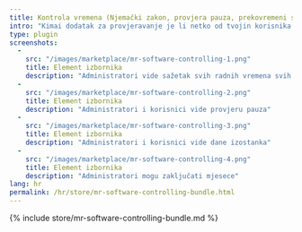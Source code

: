 ```yaml
---
title: Kontrola vremena (Njemački zakon, provjera pauza, prekovremeni sati)
intro: "Kimai dodatak za provjeravanje je li netko od tvojin korisnika prekršio njemački zakon o pauzama + usporedba nominalnog i stvarnog radnog vremena + prikaz prekovremenih sati"
type: plugin
screenshots:
  - 
    src: "/images/marketplace/mr-software-controlling-1.png"
    title: Element izbornika
    description: "Administratori vide sažetak svih radnih vremena svih korisnika"
  - 
    src: "/images/marketplace/mr-software-controlling-2.png"
    title: Element izbornika
    description: "Administratori i korisnici vide provjeru pauza"
  - 
    src: "/images/marketplace/mr-software-controlling-3.png"
    title: Element izbornika
    description: "Administratori i korisnici vide dane izostanka"
  - 
    src: "/images/marketplace/mr-software-controlling-4.png"
    title: Element izbornika
    description: "Administratori mogu zaključati mjesece"
lang: hr
permalink: /hr/store/mr-software-controlling-bundle.html
---
```


{% include store/mr-software-controlling-bundle.md %}
